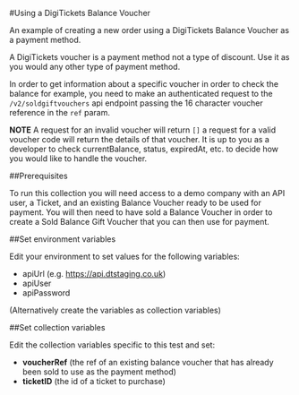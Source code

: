 #Using a DigiTickets Balance Voucher

An example of creating a new order using a DigiTickets Balance Voucher as a payment method.

A DigiTickets voucher is a payment method not a type of discount. Use it as you would any other type of payment method. 

In order to get information about a specific voucher in order to check the balance for example, you need to make an authenticated request to the `/v2/soldgiftvouchers` api endpoint passing the 16 character voucher reference in the `ref` param.

**NOTE** A request for an invalid voucher will return `[]` a request for a valid voucher code will return the details of that voucher. It is up to you as a developer to check currentBalance, status, expiredAt, etc. to decide how you would like to handle the voucher.

##Prerequisites

To run this collection you will need access to a demo company with an API user, a Ticket, and an existing Balance Voucher ready to be used for payment. You will then need to have sold a Balance Voucher in order to create a Sold Balance Gift Voucher that you can then use for payment.

##Set environment variables

Edit your environment to set values for the following variables: 

- apiUrl (e.g. https://api.dtstaging.co.uk)
- apiUser
- apiPassword

(Alternatively create the variables as collection variables)

##Set collection variables

Edit the collection variables specific to this test and set:

- **voucherRef** (the ref of an existing balance voucher that has already been sold to use as the payment method)
- **ticketID** (the id of a ticket to purchase)



